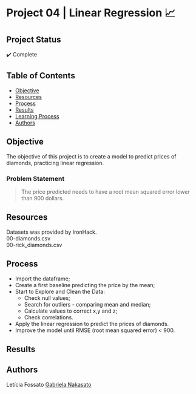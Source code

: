 <h1>Project 04 | Linear Regression 📈</h1>

## Project Status
:heavy_check_mark: Complete

## Table of Contents 
- [Objective](#objective)
- [Resources](#Resources)
- [Process](#Process)
- [Results](#Results)
- [Learning Process](#Learning_Process)
- [Authors](#Authors)

## Objective
The objective of this project is to create a model to predict prices of diamonds, practicing linear regression.

### Problem Statement
> The price predicted needs to have a root mean squared error lower than 900 dollars.

## Resources
Datasets was provided by IronHack. <br>
00-diamonds.csv<br>
00-rick_diamonds.csv<br>

## Process
- Import the dataframe;
- Create a first baseline predicting the price by the mean;
- Start to Explore and Clean the Data:
     - Check null values;
     - Search for outliers - comparing mean and median;
     - Calculate values to correct x,y and z;
     - Check correlations.
- Apply the linear regression to predict the prices of diamonds.
- Improve the model until RMSE (root mean squared error) < 900.

## Results

## Authors
Letícia Fossato
[Gabriela Nakasato](https://github.com/gabrielanakasato)
